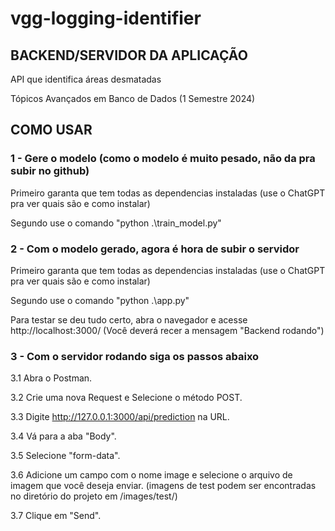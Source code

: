 # vgg-logging-identifier
## BACKEND/SERVIDOR DA APLICAÇÃO
API que identifica áreas desmatadas

Tópicos Avançados em Banco de Dados (1 Semestre 2024)

## COMO USAR

### 1 - Gere o modelo (como o modelo é muito pesado, não da pra subir no github)
Primeiro garanta que tem todas as dependencias instaladas (use o ChatGPT pra ver quais são e como instalar)

Segundo use o comando "python .\train_model.py"

### 2 - Com o modelo gerado, agora é hora de subir o servidor
Primeiro garanta que tem todas as dependencias instaladas (use o ChatGPT pra ver quais são e como instalar)

Segundo use o comando "python .\app.py"

Para testar se deu tudo certo, abra o navegador e acesse http://localhost:3000/ (Você deverá recer a mensagem "Backend rodando")

### 3 - Com o servidor rodando siga os passos abaixo
3.1 Abra o Postman.

3.2 Crie uma nova Request e Selecione o método POST.

3.3 Digite http://127.0.0.1:3000/api/prediction na URL.

3.4 Vá para a aba "Body".

3.5 Selecione "form-data".

3.6 Adicione um campo com o nome image e selecione o arquivo de imagem que você deseja enviar. (imagens de test podem ser encontradas no diretório do projeto em /images/test/)

3.7 Clique em "Send".
